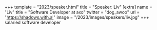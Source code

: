 +++
template = "2023/speaker.html"
title = "Speaker: Liv"
[extra]
  name = "Liv"
  title = "Software Developer at axo"
  twitter = "dog_awoo"
  url = "https://shadows.with.al"
  image = "/2023/images/speakers/liv.jpg"
+++
salaried software developer